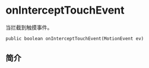 # onInterceptTouchEvent

当拦截到触摸事件。

```
public boolean onInterceptTouchEvent(MotionEvent ev)
```

## 简介

